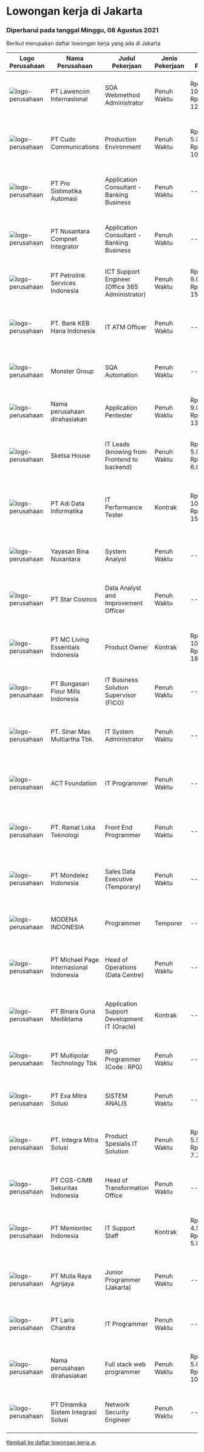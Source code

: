 
  # Lowongan kerja di Jakarta

  ### Diperbarui pada tanggal Minggu, 08 Agustus 2021

  Berikut merupakan daftar lowongan kerja yang ada di Jakarta

  |Logo Perusahaan | Nama Perusahaan | Judul Pekerjaan | Jenis Pekerjaan | Gaji Pekerjaan | Lokasi | Deskripsi | Tanggal diunggah | Pranala |
  | -------------- | --------------- | --------------- | --------- | --------- | -------------- | ------- | ----------- | ----------- |
  |![logo-perusahaan](https://image-service-cdn.seek.com.au/50c10d78c5539ebc698ab26107fac3c1c83dcf90/ee4dce1061f3f616224767ad58cb2fc751b8d2dc)|PT Lawencon Internasional|SOA Webmethod Administrator|Penuh Waktu|Rp. 10.000.000-Rp. 12.000.000|Jakarta Raya|Job Responsibilities:  Deploy, Administer, Support and maintain middleware applications to enable communication between financial applications on...|Sabtu, 07 Agustus 2021|https://www.jobstreet.co.id/id/job/soa-webmethod-administrator-3584429?token=0~e8f2e218-30c6-45c1-8a32-3108ffb66c6b&sectionRank=1&jobId=jobstreet-id-job-3584429|
|![logo-perusahaan](https://image-service-cdn.seek.com.au/c59539a986780080b9b185acaa9119150e9c8af1/ee4dce1061f3f616224767ad58cb2fc751b8d2dc)|PT Cudo Communications|Production Environment|Penuh Waktu|Rp. 5.000.000-Rp. 10.000.000|Jakarta Pusat|Perusahaan IT Software Solution, mengajak anda untuk bergabung.PERSYARATAN: Memiliki pengalaman di production environment minimal 2 tahun Memiliki...|Sabtu, 07 Agustus 2021|https://www.jobstreet.co.id/id/job/production-environment-3588254?token=0~e8f2e218-30c6-45c1-8a32-3108ffb66c6b&sectionRank=2&jobId=jobstreet-id-job-3588254|
|![logo-perusahaan](https://image-service-cdn.seek.com.au/8ae9c747cbd3edcda08374c6755298912106523e/ee4dce1061f3f616224767ad58cb2fc751b8d2dc)|PT Pro Sistimatika Automasi|Application Consultant - Banking Business|Penuh Waktu|---|Jakarta Barat|Responsibilities: Ensure application development runs as planned and needs Ensure the flow of applications is in accordance with the needs of the...|Sabtu, 07 Agustus 2021|https://www.jobstreet.co.id/id/job/application-consultant-banking-business-3584094?token=0~e8f2e218-30c6-45c1-8a32-3108ffb66c6b&sectionRank=3&jobId=jobstreet-id-job-3584094|
|![logo-perusahaan](https://image-service-cdn.seek.com.au/faf1379cb2f8ff5c87162dc20c60c0d2f63dba1c/ee4dce1061f3f616224767ad58cb2fc751b8d2dc)|PT Nusantara Compnet Integrator|Application Consultant - Banking Business|Penuh Waktu|---|Jakarta Barat|Responsibilities: Ensure application development runs as planned and needs Ensure the flow of applications is in accordance with the needs of the...|Sabtu, 07 Agustus 2021|https://www.jobstreet.co.id/id/job/application-consultant-banking-business-3584034?token=0~e8f2e218-30c6-45c1-8a32-3108ffb66c6b&sectionRank=4&jobId=jobstreet-id-job-3584034|
|![logo-perusahaan](https://image-service-cdn.seek.com.au/23a212f2d03c7e55d6c8da2329349b4e88165313/ee4dce1061f3f616224767ad58cb2fc751b8d2dc)|PT Petrolink Services Indonesia|ICT Support Engineer (Office 365 Administrator)|Penuh Waktu|Rp. 9.000.000-Rp. 15.600.000|Jakarta Raya|[IMPORTANT - This position could be working on-call]The person in this position will need to be quick to adapt to process change and will need to...|Jumat, 06 Agustus 2021|https://www.jobstreet.co.id/id/job/ict-support-engineer-office-365-administrator-3594769?token=0~e8f2e218-30c6-45c1-8a32-3108ffb66c6b&sectionRank=5&jobId=jobstreet-id-job-3594769|
|![logo-perusahaan](https://image-service-cdn.seek.com.au/a745d20782cd600f63fb5815284f505977c8a24f/ee4dce1061f3f616224767ad58cb2fc751b8d2dc)|PT. Bank KEB Hana Indonesia|IT ATM Officer|Penuh Waktu|---|Jakarta Selatan|Job Description: To develop and improve the necessary process / source / security / program, using an appropriate and updated programming language...|Jumat, 06 Agustus 2021|https://www.jobstreet.co.id/id/job/it-atm-officer-3594836?token=0~e8f2e218-30c6-45c1-8a32-3108ffb66c6b&sectionRank=6&jobId=jobstreet-id-job-3594836|
|![logo-perusahaan](https://image-service-cdn.seek.com.au/fde7c35858fa549271ce89711d09acc66907aecf/ee4dce1061f3f616224767ad58cb2fc751b8d2dc)|Monster Group|SQA Automation|Penuh Waktu|---|Jakarta Raya|Develop test plans / mind map, test scripts, test data Review user requirements documents to ensure that requirements are testable Review &amp; Upload...|Sabtu, 07 Agustus 2021|https://www.jobstreet.co.id/id/job/sqa-automation-3588188?token=0~e8f2e218-30c6-45c1-8a32-3108ffb66c6b&sectionRank=7&jobId=jobstreet-id-job-3588188|
|![logo-perusahaan](https://us.123rf.com/450wm/pavelstasevich/pavelstasevich1811/pavelstasevich181101027/112815900-stock-vector-no-image-available-icon-flat-vector.jpg?ver=6)|Nama perusahaan dirahasiakan|Application Pentester|Penuh Waktu|Rp. 9.000.000-Rp. 13.000.000|Jakarta Selatan|As a penetration tester, you'll understand complex technical cybersecurity, especially in application terms. You'll need to: work with clients to...|Sabtu, 07 Agustus 2021|https://www.jobstreet.co.id/id/job/application-pentester-3584033?token=0~e8f2e218-30c6-45c1-8a32-3108ffb66c6b&sectionRank=8&jobId=jobstreet-id-job-3584033|
|![logo-perusahaan](https://image-service-cdn.seek.com.au/a1fecec9fb99d3fbfa4dbaf88e6589c63a3bd8dd/ee4dce1061f3f616224767ad58cb2fc751b8d2dc)|Sketsa House|IT Leads (knowing from Frontend to backend)|Penuh Waktu|Rp. 5.000.000-Rp. 6.000.000|Jakarta Raya|Manage Delivery of Technical Solution Effectively communicate with all related parties to ensure technical solution meets the business needs /...|Sabtu, 07 Agustus 2021|https://www.jobstreet.co.id/id/job/it-leads-knowing-from-frontend-to-backend-3584231?token=0~e8f2e218-30c6-45c1-8a32-3108ffb66c6b&sectionRank=9&jobId=jobstreet-id-job-3584231|
|![logo-perusahaan](https://image-service-cdn.seek.com.au/012c6a6301706b2c341b36003217bd61b6d53345/ee4dce1061f3f616224767ad58cb2fc751b8d2dc)|PT Adi Data Informatika|IT Performance Tester|Kontrak|Rp. 10.000.000-Rp. 15.000.000|Jakarta Raya|Job Qualification Candidate must possess at least Bachelor's Degree in Engineering (Computer/Telecommunication), Computer Science/Information...|Sabtu, 07 Agustus 2021|https://www.jobstreet.co.id/id/job/it-performance-tester-3588462?token=0~e8f2e218-30c6-45c1-8a32-3108ffb66c6b&sectionRank=10&jobId=jobstreet-id-job-3588462|
|![logo-perusahaan](https://image-service-cdn.seek.com.au/bd71e93e77679001303afc8437c50f965ab9dc6a/ee4dce1061f3f616224767ad58cb2fc751b8d2dc)|Yayasan Bina Nusantara|System Analyst|Penuh Waktu|---|Jakarta Barat|Job Description Ensure the effectiveness of the system development process Identify the user’s need and available business process Ensure the...|Jumat, 06 Agustus 2021|https://www.jobstreet.co.id/id/job/system-analyst-3595200?token=0~e8f2e218-30c6-45c1-8a32-3108ffb66c6b&sectionRank=11&jobId=jobstreet-id-job-3595200|
|![logo-perusahaan](https://image-service-cdn.seek.com.au/7b74f7ea3aa744cb9d1024998db995e5aa7156c4/ee4dce1061f3f616224767ad58cb2fc751b8d2dc)|PT Star Cosmos|Data Analyst and Improvement Officer|Penuh Waktu|---|Jakarta Barat|Kandidat harus memiliki setidaknya Gelar Sarjana di Teknik (Industri), Teknik (Komputer/Telekomunikasi), Ilmu Komputer/Teknologi Informasi,...|Jumat, 06 Agustus 2021|https://www.jobstreet.co.id/id/job/data-analyst-and-improvement-officer-3594845?token=0~e8f2e218-30c6-45c1-8a32-3108ffb66c6b&sectionRank=12&jobId=jobstreet-id-job-3594845|
|![logo-perusahaan](https://image-service-cdn.seek.com.au/00669304614f71632488c872e88a7ef5bf4aab47/ee4dce1061f3f616224767ad58cb2fc751b8d2dc)|PT MC Living Essentials Indonesia|Product Owner|Kontrak|Rp. 10.000.000-Rp. 18.000.000|Jakarta Pusat|Description:About your responsibilities for the role Communicates with product managers to understand objectives and actively collaborate with them...|Jumat, 06 Agustus 2021|https://www.jobstreet.co.id/id/job/product-owner-3595617?token=0~e8f2e218-30c6-45c1-8a32-3108ffb66c6b&sectionRank=13&jobId=jobstreet-id-job-3595617|
|![logo-perusahaan](https://image-service-cdn.seek.com.au/dbcce8b7998d46b855212b5a2028202586f9ec4f/ee4dce1061f3f616224767ad58cb2fc751b8d2dc)|PT Bungasari Flour Mills Indonesia|IT Business Solution Supervisor (FICO)|Penuh Waktu|---|Jakarta Raya|SAP Functional FI-CO-FM ModuleResponsibilities: Sort out the integrated standard process system of business and finance, be responsible for...|Sabtu, 07 Agustus 2021|https://www.jobstreet.co.id/id/job/it-business-solution-supervisor-fico-3584341?token=0~e8f2e218-30c6-45c1-8a32-3108ffb66c6b&sectionRank=14&jobId=jobstreet-id-job-3584341|
|![logo-perusahaan](https://image-service-cdn.seek.com.au/b39f2738116d15274f805fbb71fe18c6c1362119/ee4dce1061f3f616224767ad58cb2fc751b8d2dc)|PT. Sinar Mas Multiartha Tbk.|IT System Administrator|Penuh Waktu|---|Jakarta Raya|Set up the applications system admin configuration. Collect all information related to Operation Work Flow Management System. Develop knowledge and...|Jumat, 06 Agustus 2021|https://www.jobstreet.co.id/id/job/it-system-administrator-3594934?token=0~e8f2e218-30c6-45c1-8a32-3108ffb66c6b&sectionRank=15&jobId=jobstreet-id-job-3594934|
|![logo-perusahaan](https://image-service-cdn.seek.com.au/7e16264a535fc2114d34b3ddea9fb7370d851a14/ee4dce1061f3f616224767ad58cb2fc751b8d2dc)|ACT Foundation|IT Programmer|Penuh Waktu|---|Jakarta Raya|Tugas Pokok:1. Melakukan implementasi sistem dari desain yang telah dibuat.2. Membantu client services dalam pembuatan user manual dari sistem yang...|Sabtu, 07 Agustus 2021|https://www.jobstreet.co.id/id/job/it-programmer-3587976?token=0~e8f2e218-30c6-45c1-8a32-3108ffb66c6b&sectionRank=16&jobId=jobstreet-id-job-3587976|
|![logo-perusahaan](https://image-service-cdn.seek.com.au/8367de5766f8e5d19ca0a30d5630a60118affc8e/ee4dce1061f3f616224767ad58cb2fc751b8d2dc)|PT. Ramat Loka Teknologi|Front End Programmer|Penuh Waktu|---|Jakarta Raya|Deskripsi pekerjaan: Merancang, mengembangkan, dan mengimplementasikan berdasarkan pada dokumen spesifikasi sistem yang dikumpulkan. Ambil bagian...|Sabtu, 07 Agustus 2021|https://www.jobstreet.co.id/id/job/front-end-programmer-3583704?token=0~e8f2e218-30c6-45c1-8a32-3108ffb66c6b&sectionRank=17&jobId=jobstreet-id-job-3583704|
|![logo-perusahaan](https://image-service-cdn.seek.com.au/9aae82b865c44a7bb08df7d88307dd691dfec099/ee4dce1061f3f616224767ad58cb2fc751b8d2dc)|PT Mondelez Indonesia|Sales Data Executive (Temporary)|Penuh Waktu|---|Jakarta Selatan|Managing database of sales/transaction data of Mondelez Indonesia. Deliver regular report and analysis in timely manner. Drive data harmonization and...|Sabtu, 07 Agustus 2021|https://www.jobstreet.co.id/id/job/sales-data-executive-temporary-3588021?token=0~e8f2e218-30c6-45c1-8a32-3108ffb66c6b&sectionRank=18&jobId=jobstreet-id-job-3588021|
|![logo-perusahaan](https://image-service-cdn.seek.com.au/5325e794c01c2e07d2f2265857b5a655bd657b90/ee4dce1061f3f616224767ad58cb2fc751b8d2dc)|MODENA INDONESIA|Programmer|Temporer|---|Jakarta Raya|Job SummaryThis position is responsible for developing, testing and implementing software. This position report to Programmer...|Jumat, 06 Agustus 2021|https://www.jobstreet.co.id/id/job/programmer-3594753?token=0~e8f2e218-30c6-45c1-8a32-3108ffb66c6b&sectionRank=19&jobId=jobstreet-id-job-3594753|
|![logo-perusahaan](https://image-service-cdn.seek.com.au/6f9556b46c1b5cc7aedf100dfc0ed24c4de1fe86/ee4dce1061f3f616224767ad58cb2fc751b8d2dc)|PT Michael Page Internasional Indonesia|Head of Operations (Data Centre)|Penuh Waktu|---|Jakarta Raya|Our client is looking for a technical-minded professional who is processed based, discipline and can collaborate, lead and mentor a team of skilled...|Jumat, 06 Agustus 2021|https://www.jobstreet.co.id/id/job/head-of-operations-data-centre-3595315?token=0~e8f2e218-30c6-45c1-8a32-3108ffb66c6b&sectionRank=20&jobId=jobstreet-id-job-3595315|
|![logo-perusahaan](https://image-service-cdn.seek.com.au/c540075ecdc3870f7915b30f935b70ff55b4ffd8/ee4dce1061f3f616224767ad58cb2fc751b8d2dc)|PT Binara Guna Mediktama|Application Support Development IT (Oracle)|Kontrak|---|Jakarta Selatan|Job Descriptions: Ensure proper running of application  Troubleshoot incidents in application utilization Improve application function through minor...|Sabtu, 07 Agustus 2021|https://www.jobstreet.co.id/id/job/application-support-development-it-oracle-3588230?token=0~e8f2e218-30c6-45c1-8a32-3108ffb66c6b&sectionRank=21&jobId=jobstreet-id-job-3588230|
|![logo-perusahaan](https://image-service-cdn.seek.com.au/fac8ec91dcc0012b551a1f20f6d2707a1f7be282/ee4dce1061f3f616224767ad58cb2fc751b8d2dc)|PT Multipolar Technology Tbk|RPG Programmer (Code : RPG)|Penuh Waktu|---|Tangerang|Scope of works : Analyses and design software’s requirement and specification Develop, test and evaluate new/existing system To produce system...|Sabtu, 07 Agustus 2021|https://www.jobstreet.co.id/id/job/rpg-programmer-code-:-rpg-3583740?token=0~e8f2e218-30c6-45c1-8a32-3108ffb66c6b&sectionRank=22&jobId=jobstreet-id-job-3583740|
|![logo-perusahaan](https://image-service-cdn.seek.com.au/502eabb803386a99bc5382fc27f38caa519828e5/ee4dce1061f3f616224767ad58cb2fc751b8d2dc)|PT Exa Mitra Solusi|SISTEM ANALIS|Penuh Waktu|---|Jakarta Raya|Sistem Analis Penempatan: Jakarta Barat Kualifikasi:  Usia Minimal 22 Tahun s/d Maksimal 30 Tahun Memiliki pengalaman kerja minimal 1 tahun di posisi...|Jumat, 06 Agustus 2021|https://www.jobstreet.co.id/id/job/sistem-analis-3595146?token=0~e8f2e218-30c6-45c1-8a32-3108ffb66c6b&sectionRank=23&jobId=jobstreet-id-job-3595146|
|![logo-perusahaan](https://image-service-cdn.seek.com.au/95cd72c0d1b7682a15974f3d3cc4aba9c73da871/ee4dce1061f3f616224767ad58cb2fc751b8d2dc)|PT. Integra Mitra Solusi|Product Spesialis IT Solution|Penuh Waktu|Rp. 5.500.000-Rp. 7.700.000|Jakarta Utara|hallo kami saat ini membutuhkan talent - talent yang dapat bergabung dengan segera untuk terus tumbuh bersama IMSKualifikasi:1. Usia maksimal 27 thn2....|Jumat, 06 Agustus 2021|https://www.jobstreet.co.id/id/job/product-spesialis-it-solution-3594739?token=0~e8f2e218-30c6-45c1-8a32-3108ffb66c6b&sectionRank=24&jobId=jobstreet-id-job-3594739|
|![logo-perusahaan](https://image-service-cdn.seek.com.au/115b1409e06d4790f1a2e871e1f9c27a7b6ca5b1/ee4dce1061f3f616224767ad58cb2fc751b8d2dc)|PT CGS-CIMB Sekuritas Indonesia|Head of Transformation Office|Penuh Waktu|---|Jakarta Raya|Responsibilities: Responsible to help to drive business initiatives throughout the organisation to drive efficiencies and effectiveness. Foster a...|Kamis, 05 Agustus 2021|https://www.jobstreet.co.id/id/job/head-of-transformation-office-3593774?token=0~e8f2e218-30c6-45c1-8a32-3108ffb66c6b&sectionRank=25&jobId=jobstreet-id-job-3593774|
|![logo-perusahaan](https://image-service-cdn.seek.com.au/59e04053ac6e7a9b36a9a77af47123327f94f3fb/ee4dce1061f3f616224767ad58cb2fc751b8d2dc)|PT Memiontec Indonesia|IT Support Staff|Kontrak|Rp. 4.500.000-Rp. 5.000.000|Jakarta Timur|Candidate must possess at least a Bachelor's Degree, Computer Science/Information Technology (Computer/Telecommunication) or equivalent with minimal...|Jumat, 06 Agustus 2021|https://www.jobstreet.co.id/id/job/it-support-staff-3595443?token=0~e8f2e218-30c6-45c1-8a32-3108ffb66c6b&sectionRank=26&jobId=jobstreet-id-job-3595443|
|![logo-perusahaan](https://image-service-cdn.seek.com.au/88a70184e2290da50f0221d333f3d56dfeda7e82/ee4dce1061f3f616224767ad58cb2fc751b8d2dc)|PT Mulia Raya Agrijaya|Junior Programmer (Jakarta)|Penuh Waktu|---|Jakarta Raya|PT. Mulia Raya merupakan perusahaan distributor buah-buahan dan makanan serta minuman beku, membutuhkan seorang Junior Programmer, dengan spesifikasi...|Jumat, 06 Agustus 2021|https://www.jobstreet.co.id/id/job/junior-programmer-jakarta-3587731?token=0~e8f2e218-30c6-45c1-8a32-3108ffb66c6b&sectionRank=27&jobId=jobstreet-id-job-3587731|
|![logo-perusahaan](https://image-service-cdn.seek.com.au/087fc054e9b058e5b648b3db7f2d3ad5d9911088/ee4dce1061f3f616224767ad58cb2fc751b8d2dc)|PT Laris Chandra|IT Programmer|Penuh Waktu|---|Jakarta Utara|Hi, Laris Chandra looking for IT Programmer!Qualifications: Candidate must possess at least Bachelor's Degree in Engineering...|Sabtu, 07 Agustus 2021|https://www.jobstreet.co.id/id/job/it-programmer-3584395?token=0~e8f2e218-30c6-45c1-8a32-3108ffb66c6b&sectionRank=28&jobId=jobstreet-id-job-3584395|
|![logo-perusahaan](https://us.123rf.com/450wm/pavelstasevich/pavelstasevich1811/pavelstasevich181101027/112815900-stock-vector-no-image-available-icon-flat-vector.jpg?ver=6)|Nama perusahaan dirahasiakan|Full stack web programmer|Penuh Waktu|Rp. 5.000.000-Rp. 10.000.000|Jakarta Selatan|KUALIFIKASI: Mahir PHP Native &amp; Framework (CI, Laravel) Mampu merancang sistem dari awal Mampu membuat Web Service / REST API. Sepenuhnya memahami...|Sabtu, 07 Agustus 2021|https://www.jobstreet.co.id/id/job/full-stack-web-programmer-3580031?token=0~e8f2e218-30c6-45c1-8a32-3108ffb66c6b&sectionRank=29&jobId=jobstreet-id-job-3580031|
|![logo-perusahaan](https://image-service-cdn.seek.com.au/6369277b12e84c6bf8aa8b62650620bd633c8305/ee4dce1061f3f616224767ad58cb2fc751b8d2dc)|PT Dinamika Sistem Integrasi Solusi|Network Security Engineer|Penuh Waktu|---|Jakarta Raya|We are looking for a capable network security engineer, who enjoys network and security work and possesses both deep and wide expertise in the...|Sabtu, 07 Agustus 2021|https://www.jobstreet.co.id/id/job/network-security-engineer-3584362?token=0~e8f2e218-30c6-45c1-8a32-3108ffb66c6b&sectionRank=30&jobId=jobstreet-id-job-3584362|


  [Kembali ke daftar lowongan kerja 🔙](../README.md#daftar-lowongan-kerja)
  
